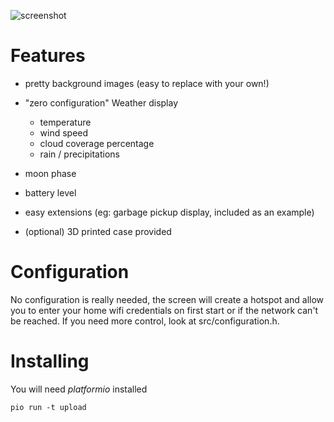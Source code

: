 ![screenshot](https://github.com/fdev31/LilygoT5-weather-photo-display/raw/main/adhoc_data/looklike.jpg)

# Features

- pretty background images (easy to replace with your own!)
- "zero configuration" Weather display
    - temperature
    - wind speed
    - cloud coverage percentage
    - rain / precipitations
- moon phase
- battery level
- easy extensions (eg: garbage pickup display, included as an example)

- (optional) 3D printed case provided

# Configuration

No configuration is really needed, the screen will create a hotspot and allow you to enter your home wifi credentials on first start or if the network can't be reached.
If you need more control, look at src/configuration.h.

# Installing

You will need *platformio* installed

    pio run -t upload

